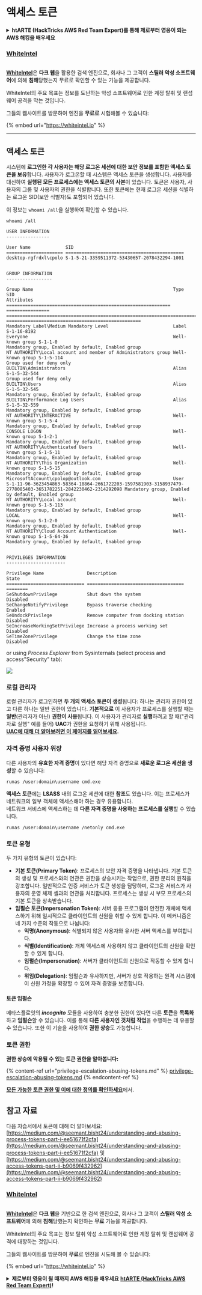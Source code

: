 # 액세스 토큰

<details>

<summary><strong>htARTE (HackTricks AWS Red Team Expert)를 통해 제로부터 영웅이 되는 AWS 해킹을 배우세요</strong></summary>

* **사이버 보안 회사**에서 일하시나요? **HackTricks에 귀사를 광고하고 싶으신가요**? 아니면 **PEASS의 최신 버전에 액세스하거나 HackTricks를 PDF로 다운로드**하고 싶으신가요? [**구독 요금제**](https://github.com/sponsors/carlospolop)를 확인해보세요!
* [**The PEASS Family**](https://opensea.io/collection/the-peass-family)를 발견해보세요, 저희의 독점적인 [**NFTs**](https://opensea.io/collection/the-peass-family) 컬렉션
* [**공식 PEASS & HackTricks 스왹**](https://peass.creator-spring.com)을 받아보세요
* **[💬](https://emojipedia.org/speech-balloon/) Discord 그룹**에 **가입**하거나 [**텔레그램 그룹**](https://t.me/peass)에 참여하거나 **트위터** 🐦[**@carlospolopm**](https://twitter.com/hacktricks\_live)**를 팔로우**하세요.
* **해킹 요령을 공유하고 싶으시다면** [**hacktricks repo**](https://github.com/carlospolop/hacktricks) **및** [**hacktricks-cloud repo**](https://github.com/carlospolop/hacktricks-cloud) **에 PR을 제출**해주세요.

</details>

### [WhiteIntel](https://whiteintel.io)

<figure><img src="../../.gitbook/assets/image (1227).png" alt=""><figcaption></figcaption></figure>

[**WhiteIntel**](https://whiteintel.io)은 **다크 웹**을 활용한 검색 엔진으로, 회사나 그 고객이 **스틸러 악성 소프트웨어**에 의해 **침해**당했는지 무료로 확인할 수 있는 기능을 제공합니다.

WhiteIntel의 주요 목표는 정보를 도난하는 악성 소프트웨어로 인한 계정 탈취 및 랜섬웨어 공격을 막는 것입니다.

그들의 웹사이트를 방문하여 엔진을 **무료로** 시험해볼 수 있습니다:

{% embed url="https://whiteintel.io" %}

***

## 액세스 토큰

시스템에 **로그인한 각 사용자는 해당 로그온 세션에 대한 보안 정보를 포함한 액세스 토큰을 보유**합니다. 사용자가 로그온할 때 시스템은 액세스 토큰을 생성합니다. 사용자를 대신하여 **실행된 모든 프로세스에는 액세스 토큰의 사본**이 있습니다. 토큰은 사용자, 사용자의 그룹 및 사용자의 권한을 식별합니다. 또한 토큰에는 현재 로그온 세션을 식별하는 로그온 SID(보안 식별자)도 포함되어 있습니다.

이 정보는 `whoami /all`을 실행하여 확인할 수 있습니다.
```
whoami /all

USER INFORMATION
----------------

User Name             SID
===================== ============================================
desktop-rgfrdxl\cpolo S-1-5-21-3359511372-53430657-2078432294-1001


GROUP INFORMATION
-----------------

Group Name                                                    Type             SID                                                                                                           Attributes
============================================================= ================ ============================================================================================================= ==================================================
Mandatory Label\Medium Mandatory Level                        Label            S-1-16-8192
Everyone                                                      Well-known group S-1-1-0                                                                                                       Mandatory group, Enabled by default, Enabled group
NT AUTHORITY\Local account and member of Administrators group Well-known group S-1-5-114                                                                                                     Group used for deny only
BUILTIN\Administrators                                        Alias            S-1-5-32-544                                                                                                  Group used for deny only
BUILTIN\Users                                                 Alias            S-1-5-32-545                                                                                                  Mandatory group, Enabled by default, Enabled group
BUILTIN\Performance Log Users                                 Alias            S-1-5-32-559                                                                                                  Mandatory group, Enabled by default, Enabled group
NT AUTHORITY\INTERACTIVE                                      Well-known group S-1-5-4                                                                                                       Mandatory group, Enabled by default, Enabled group
CONSOLE LOGON                                                 Well-known group S-1-2-1                                                                                                       Mandatory group, Enabled by default, Enabled group
NT AUTHORITY\Authenticated Users                              Well-known group S-1-5-11                                                                                                      Mandatory group, Enabled by default, Enabled group
NT AUTHORITY\This Organization                                Well-known group S-1-5-15                                                                                                      Mandatory group, Enabled by default, Enabled group
MicrosoftAccount\cpolop@outlook.com                           User             S-1-11-96-3623454863-58364-18864-2661722203-1597581903-3158937479-2778085403-3651782251-2842230462-2314292098 Mandatory group, Enabled by default, Enabled group
NT AUTHORITY\Local account                                    Well-known group S-1-5-113                                                                                                     Mandatory group, Enabled by default, Enabled group
LOCAL                                                         Well-known group S-1-2-0                                                                                                       Mandatory group, Enabled by default, Enabled group
NT AUTHORITY\Cloud Account Authentication                     Well-known group S-1-5-64-36                                                                                                   Mandatory group, Enabled by default, Enabled group


PRIVILEGES INFORMATION
----------------------

Privilege Name                Description                          State
============================= ==================================== ========
SeShutdownPrivilege           Shut down the system                 Disabled
SeChangeNotifyPrivilege       Bypass traverse checking             Enabled
SeUndockPrivilege             Remove computer from docking station Disabled
SeIncreaseWorkingSetPrivilege Increase a process working set       Disabled
SeTimeZonePrivilege           Change the time zone                 Disabled
```
or using _Process Explorer_ from Sysinternals (select process and access"Security" tab):

![](<../../.gitbook/assets/image (772).png>)

### 로컬 관리자

로컬 관리자가 로그인하면 **두 개의 액세스 토큰이 생성**됩니다: 하나는 관리자 권한이 있고 다른 하나는 일반 권한이 있습니다. **기본적으로** 이 사용자가 프로세스를 실행할 때는 **일반**(관리자가 아닌) **권한이 사용**됩니다. 이 사용자가 관리자로 **실행**하려고 할 때("관리자로 실행" 예를 들어) **UAC**가 권한을 요청하기 위해 사용됩니다.\
[**UAC에 대해 더 알아보려면 이 페이지를 읽어보세요**](../authentication-credentials-uac-and-efs/#uac)**.**

### 자격 증명 사용자 위장

다른 사용자의 **유효한 자격 증명**이 있다면 해당 자격 증명으로 **새로운 로그온 세션을 생성**할 수 있습니다:
```
runas /user:domain\username cmd.exe
```
**액세스 토큰**에는 **LSASS** 내의 로그온 세션에 대한 **참조**도 있습니다. 이는 프로세스가 네트워크의 일부 객체에 액세스해야 하는 경우 유용합니다.\
네트워크 서비스에 액세스하는 데 **다른 자격 증명을 사용하는 프로세스를 실행**할 수 있습니다.
```
runas /user:domain\username /netonly cmd.exe
```
### 토큰 유형

두 가지 유형의 토큰이 있습니다:

- **기본 토큰(Primary Token)**: 프로세스의 보안 자격 증명을 나타냅니다. 기본 토큰의 생성 및 프로세스와의 연관은 권한을 상승시키는 작업으로, 권한 분리의 원칙을 강조합니다. 일반적으로 인증 서비스가 토큰 생성을 담당하며, 로그온 서비스가 사용자의 운영 체제 셸과의 연관을 처리합니다. 프로세스는 생성 시 부모 프로세스의 기본 토큰을 상속받습니다.
- **임펄슨 토큰(Impersonation Token)**: 서버 응용 프로그램이 안전한 개체에 액세스하기 위해 일시적으로 클라이언트의 신원을 취할 수 있게 합니다. 이 메커니즘은 네 가지 수준의 작동으로 나뉩니다:
  - **익명(Anonymous)**: 식별되지 않은 사용자와 유사한 서버 액세스를 부여합니다.
  - **식별(Identification)**: 개체 액세스에 사용하지 않고 클라이언트의 신원을 확인할 수 있게 합니다.
  - **임펄슨(Impersonation)**: 서버가 클라이언트의 신원으로 작동할 수 있게 합니다.
  - **위임(Delegation)**: 임펄슨과 유사하지만, 서버가 상호 작용하는 원격 시스템에 이 신원 가정을 확장할 수 있어 자격 증명을 보존합니다.

#### 토큰 임펄슨

메타스플로잇의 _**incognito**_ 모듈을 사용하여 충분한 권한이 있다면 다른 **토큰**을 **목록화**하고 **임펄슨**할 수 있습니다. 이를 통해 **다른 사용자인 것처럼 작업**을 수행하는 데 유용할 수 있습니다. 또한 이 기술을 사용하여 **권한 상승**도 가능합니다.

### 토큰 권한

**권한 상승에 악용될 수 있는 토큰 권한을 알아봅니다:**

{% content-ref url="privilege-escalation-abusing-tokens.md" %}
[privilege-escalation-abusing-tokens.md](privilege-escalation-abusing-tokens.md)
{% endcontent-ref %}

[**모든 가능한 토큰 권한 및 이에 대한 정의를 확인하세요**](https://github.com/gtworek/Priv2Admin)에서.

## 참고 자료

다음 자습서에서 토큰에 대해 더 알아보세요: [https://medium.com/@seemant.bisht24/understanding-and-abusing-process-tokens-part-i-ee51671f2cfa](https://medium.com/@seemant.bisht24/understanding-and-abusing-process-tokens-part-i-ee51671f2cfa) 및 [https://medium.com/@seemant.bisht24/understanding-and-abusing-access-tokens-part-ii-b9069f432962](https://medium.com/@seemant.bisht24/understanding-and-abusing-access-tokens-part-ii-b9069f432962)

### [WhiteIntel](https://whiteintel.io)

<figure><img src="../../.gitbook/assets/image (1227).png" alt=""><figcaption></figcaption></figure>

[**WhiteIntel**](https://whiteintel.io)은 **다크 웹**을 기반으로 한 검색 엔진으로, 회사나 그 고객이 **스틸러 악성 소프트웨어**에 의해 **침해**당했는지 확인하는 **무료** 기능을 제공합니다.

WhiteIntel의 주요 목표는 정보 탈취 악성 소프트웨어로 인한 계정 탈취 및 랜섬웨어 공격에 대항하는 것입니다.

그들의 웹사이트를 방문하여 **무료**로 엔진을 시도해 볼 수 있습니다:

{% embed url="https://whiteintel.io" %}

<details>

<summary><strong>제로부터 영웅이 될 때까지 AWS 해킹을 배우세요</strong> <a href="https://training.hacktricks.xyz/courses/arte"><strong>htARTE (HackTricks AWS Red Team Expert)</strong></a><strong>!</strong></summary>

* **사이버 보안 회사에서 일하시나요? 귀하의 회사를 HackTricks에서 광고하고 싶으신가요? 또는 PEASS의 최신 버전에 액세스하거나 HackTricks를 PDF로 다운로드하고 싶으신가요? [**구독 요금제**](https://github.com/sponsors/carlospolop)를 확인하세요!**
* [**The PEASS Family**](https://opensea.io/collection/the-peass-family)를 발견하세요, 저희의 독점 [**NFTs**](https://opensea.io/collection/the-peass-family) 컬렉션
* [**공식 PEASS & HackTricks 스왜그**](https://peass.creator-spring.com)를 얻으세요
* [**💬**](https://emojipedia.org/speech-balloon/) [**디스코드 그룹**](https://discord.gg/hRep4RUj7f) 또는 [**텔레그램 그룹**](https://t.me/peass)에 **가입**하거나 **트위터** 🐦[**@carlospolopm**](https://twitter.com/hacktricks\_live)**를 팔로우하세요.**
* **해킹 트릭을 공유하려면 PR을** [**hacktricks repo**](https://github.com/carlospolop/hacktricks) **및** [**hacktricks-cloud repo**](https://github.com/carlospolop/hacktricks-cloud) **에 제출하세요.**

</details>
